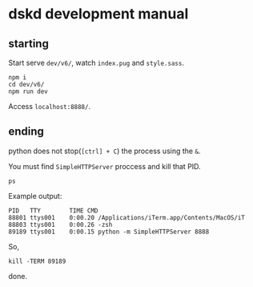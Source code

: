# dskd development manual

## starting

Start serve `dev/v6/`, watch `index.pug` and `style.sass`.

```
npm i
cd dev/v6/
npm run dev
```

Access `localhost:8888/`.

## ending

python does not stop(`[ctrl] + C`) the process using the `&`.

You must find `SimpleHTTPServer` proccess and kill that PID.

```
ps
```

Example output:

```
PID   TTY        TIME CMD
88801 ttys001    0:00.20 /Applications/iTerm.app/Contents/MacOS/iT
88803 ttys001    0:00.26 -zsh
89189 ttys001    0:00.15 python -m SimpleHTTPServer 8888
```

So,

```
kill -TERM 89189
```

done.
